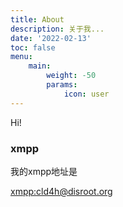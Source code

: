 ```yaml
---
title: About
description: 关于我...
date: '2022-02-13'
toc: false
menu:
    main:
        weight: -50
        params:
            icon: user
---
```


Hi!

### xmpp

我的xmpp地址是

[xmpp:cld4h@disroot.org](xmpp:cld4h@disroot.org)
